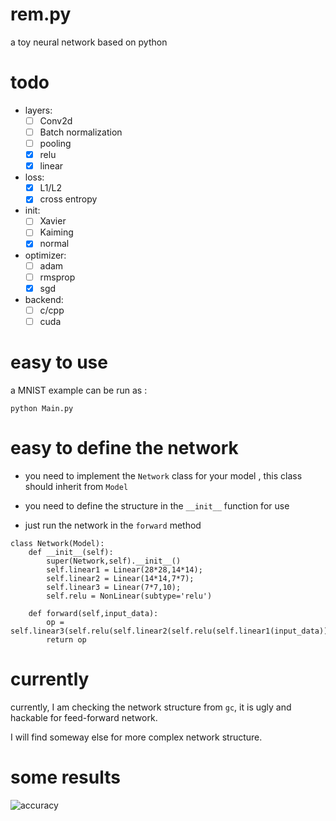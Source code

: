 # rem.py

a toy neural network based on python

# todo

* layers:
    - [ ] Conv2d
    - [ ] Batch normalization
    - [ ] pooling
    - [x] relu
    - [x] linear
    
* loss:
    - [x] L1/L2
    - [x] cross entropy
* init:
    - [ ] Xavier
    - [ ] Kaiming
    - [x] normal
     
* optimizer:
    - [ ] adam
    - [ ] rmsprop
    - [x] sgd
    
* backend:
    - [ ] c/cpp
    - [ ] cuda

# easy to use

a MNIST example can be run as :

```
python Main.py
```

# easy to define the network

* you need to implement the `Network` class for your model , this class should inherit from `Model`

* you need to define the structure in the `__init__` function for use

* just run the network in the `forward` method


```
class Network(Model):
    def __init__(self):
        super(Network,self).__init__()
        self.linear1 = Linear(28*28,14*14);
        self.linear2 = Linear(14*14,7*7);
        self.linear3 = Linear(7*7,10);
        self.relu = NonLinear(subtype='relu')
        
    def forward(self,input_data):
        op = self.linear3(self.relu(self.linear2(self.relu(self.linear1(input_data)))))
        return op

```

# currently

currently, I am checking the network structure from `gc`, it is ugly and hackable for feed-forward network.

I will find someway else for more complex network structure.


# some results

![accuracy](https://raw.githubusercontent.com/vinthony/rem.py/blob/master/asserts/default.png)
